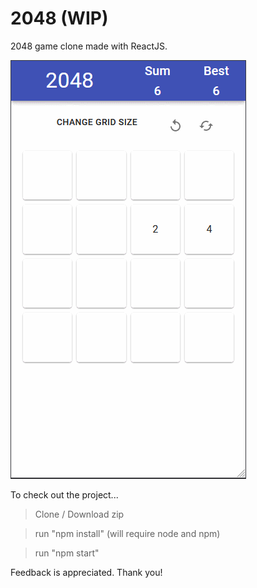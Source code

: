 # 2048 (WIP)

2048 game clone made with ReactJS.

![](2048.gif)

To check out the project...

> Clone / Download zip

> run "npm install" (will require node and npm)

> run "npm start"

Feedback is appreciated. Thank you!

